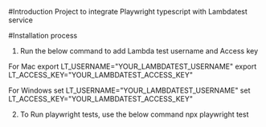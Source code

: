 #Introduction
Project to integrate Playwright typescript with Lambdatest service

#Installation process

1. Run the below command to add Lambda test username and Access key

For Mac
export LT_USERNAME="YOUR_LAMBDATEST_USERNAME"
export LT_ACCESS_KEY="YOUR_LAMBDATEST_ACCESS_KEY"

For Windows
set LT_USERNAME="YOUR_LAMBDATEST_USERNAME"
set LT_ACCESS_KEY="YOUR_LAMBDATEST_ACCESS_KEY"

2. To Run playwright tests, use the below command
npx playwright test
